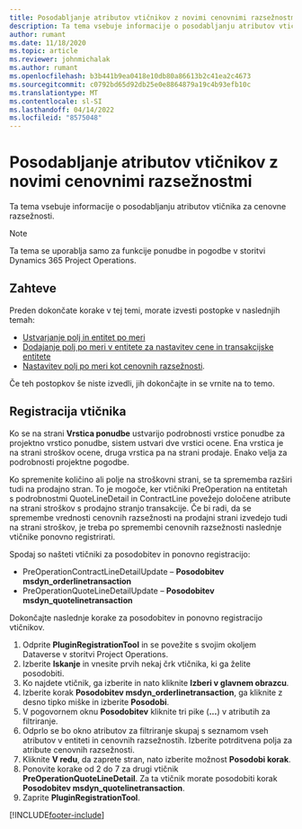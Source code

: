 ```yaml
---
title: Posodabljanje atributov vtičnikov z novimi cenovnimi razsežnostmi
description: Ta tema vsebuje informacije o posodabljanju atributov vtičnika za cenovne razsežnosti.
author: rumant
ms.date: 11/18/2020
ms.topic: article
ms.reviewer: johnmichalak
ms.author: rumant
ms.openlocfilehash: b3b441b9ea0418e10db80a86613b2c41ea2c4673
ms.sourcegitcommit: c0792bd65d92db25e0e8864879a19c4b93efb10c
ms.translationtype: MT
ms.contentlocale: sl-SI
ms.lasthandoff: 04/14/2022
ms.locfileid: "8575048"
---
```

# <a name="update-plug-in-attributes-with-new-pricing-dimensions"></a>Posodabljanje atributov vtičnikov z novimi cenovnimi razsežnostmi

Ta tema vsebuje informacije o posodabljanju atributov vtičnika za cenovne razsežnosti.

> [!NOTE]
> Ta tema se uporablja samo za funkcije ponudbe in pogodbe v storitvi Dynamics 365 Project Operations.

## <a name="prerequisites"></a>Zahteve
Preden dokončate korake v tej temi, morate izvesti postopke v naslednjih temah:

  - [Ustvarjanje polj in entitet po meri](create-custom-fields-entities-pricing-dimensions.md) 
  - [Dodajanje polj po meri v entitete za nastavitev cene in transakcijske entitete ](add-custom-fields-price-setup-transactional-entities.md)
  - [Nastavitev polj po meri kot cenovnih razsežnosti](set-up-custom-fields-pricing-dimensions.md). 
  
Če teh postopkov še niste izvedli, jih dokončajte in se vrnite na to temo.

## <a name="register-a-plug-in"></a>Registracija vtičnika
Ko se na strani **Vrstica ponudbe** ustvarijo podrobnosti vrstice ponudbe za projektno vrstico ponudbe, sistem ustvari dve vrstici ocene. Ena vrstica je na strani stroškov ocene, druga vrstica pa na strani prodaje. Enako velja za podrobnosti projektne pogodbe.

Ko spremenite količino ali polje na stroškovni strani, se ta sprememba razširi tudi na prodajno stran. To je mogoče, ker vtičniki PreOperation na entitetah s podrobnostmi QuoteLineDetail in ContractLine povežejo določene atribute na strani stroškov s prodajno stranjo transakcije. Če bi radi, da se spremembe vrednosti cenovnih razsežnosti na prodajni strani izvedejo tudi na strani stroškov, je treba po spremembi cenovnih razsežnosti naslednje vtičnike ponovno registrirati.

Spodaj so našteti vtičniki za posodobitev in ponovno registracijo:

- PreOperationContractLineDetailUpdate – **Posodobitev msdyn_orderlinetransaction**
- PreOperationQuoteLineDetailUpdate – **Posodobitev msdyn_quotelinetransaction**

Dokončajte naslednje korake za posodobitev in ponovno registracijo vtičnikov.

1. Odprite **PluginRegistrationTool** in se povežite s svojim okoljem Dataverse v storitvi Project Operations.
2. Izberite **Iskanje** in vnesite prvih nekaj črk vtičnika, ki ga želite posodobiti.
3. Ko najdete vtičnik, ga izberite in nato kliknite **Izberi v glavnem obrazcu**.
4. Izberite korak **Posodobitev msdyn_orderlinetransaction**, ga kliknite z desno tipko miške in izberite **Posodobi**.
5. V pogovornem oknu **Posodobitev** kliknite tri pike (**...**) v atributih za filtriranje.
6. Odprlo se bo okno atributov za filtriranje skupaj s seznamom vseh atributov v entiteti in cenovnih razsežnostih. Izberite potrditvena polja za atribute cenovnih razsežnosti.
7. Kliknite **V redu**, da zaprete stran, nato izberite možnost **Posodobi korak**.
8. Ponovite korake od 2 do 7 za drugi vtičnik **PreOperationQuoteLineDetail**. Za ta vtičnik morate posodobiti korak **Posodobitev msdyn_quotelinetransaction**.
9. Zaprite **PluginRegistrationTool**.


[!INCLUDE[footer-include](../includes/footer-banner.md)]